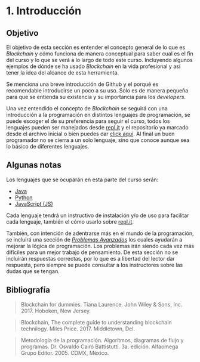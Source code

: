 # 1. Introducción

## Objetivo

El objetivo de esta sección es entender el concepto general de lo que es *Blockchain* y cómo funciona de manera conceptual para saber cual es el fin del curso y lo que se verá a lo largo de todo este curso. Incluyendo algunos ejemplos de dónde se ha usado *Blockchain* en la vida profesional y así tener la idea del alcance de esta herramienta.

Se menciona una breve introducción de Github y el porqué es recomendable introducirse un poco a su uso. Solo es de manera pequeña para que se entienda su existencia y su importancia para los *developers*.

Una vez entendido el concepto de *Blockchain* se seguirá con una introducción a la programación en distintos lenguajes de programación, se puede escoger el de su preferencia para seguir el curso, todos los lenguajes pueden ser manejados desde [repl.it](https://repl.it/) y el repositorio ya marcado desde el archivo inicial o bien puedes dar [click aquí](https://repl.it/@Tanque40/LaboratorioBlockchainDevs). Al final un buen programador no se cierra a un solo lenguaje, sino que conoce aunque sea lo básico de diferentes lenguajes.

## Algunas notas

Los lenguajes que se ocuparán en esta parte del curso serán:
- [Java](https://es.wikipedia.org/wiki/Java_(lenguaje_de_programaci%C3%B3n))
- [Python](https://es.wikipedia.org/wiki/Python)
- [JavaScript (JS)](https://es.wikipedia.org/wiki/JavaScript)

Cada lenguaje tendrá un instructivo de instalación y/o de uso para facilitar cada lenguaje, también el cómo usarlo sobre [repl.it](https://repl.it/).

También, con intención de adentrarse más en el mundo de la programación, se incluirá una sección de [*Problemas Avanzados*](Problemas_Avanzados.md) los cuales ayudarán a mejorar la lógica de programación. Los problemas irán siendo cada vez más difíciles para un mejor trabajo de pensamiento. De esta sección no se incluirán respuestas correctas, por lo que es a libertad del lector dar respuesta, pero siempre se puede consultar a los instructores sobre las dudas que se tengan.

## Bibliografía

> Blockchain for dummies.
> Tiana Laurence.
> John Wiley & Sons, Inc.
> 2017.
> Hoboken, New Jersey.

> Blockchain, The complete guide to understanding blockchain technilogy.
> Miles Price.
> 2017.
> Middletown, Del.

> Metodología de la programación. Algoritmos, diagramas de flujo y programas.
> Dr. Osvaldo Cairó Battistutti.
> 3a. edición.
> Alfaomega Grupo Editor.
> 2005.
> CDMX, México.